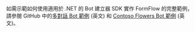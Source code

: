 如需示範如何使用適用於 .NET 的 Bot 建立器 SDK 實作 FormFlow 的完整範例，請參閱 GitHub 中的<a href="https://github.com/Microsoft/BotBuilder-Samples/tree/master/CSharp/core-MultiDialogs" target="_blank">多對話 Bot 範例</a> \(英文\) 和 <a href="https://github.com/Microsoft/BotBuilder-Samples/tree/master/CSharp/demo-ContosoFlowers" target="_blank">Contoso Flowers Bot 範例</a> \(英文\)。

